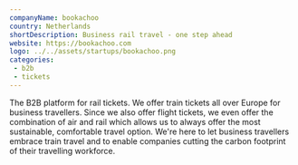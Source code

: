 ```yaml
---
companyName: bookachoo
country: Netherlands
shortDescription: Business rail travel - one step ahead
website: https://bookachoo.com
logo: ../../assets/startups/bookachoo.png
categories: 
 - b2b
 - tickets
---
```


The B2B platform for rail tickets. We offer train tickets all over Europe for business travellers. Since we also offer flight tickets, we even offer the combination of air and rail which allows us to always offer the most sustainable, comfortable travel option.
We're here to let business travellers embrace train travel and to enable companies cutting the carbon footprint of their travelling workforce.
